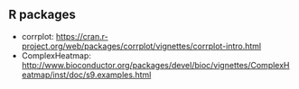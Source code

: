 ## R packages

- corrplot: https://cran.r-project.org/web/packages/corrplot/vignettes/corrplot-intro.html
- ComplexHeatmap: http://www.bioconductor.org/packages/devel/bioc/vignettes/ComplexHeatmap/inst/doc/s9.examples.html
